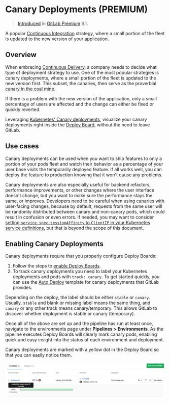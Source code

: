 # Canary Deployments **(PREMIUM)**

> [Introduced][ee-1659] in [GitLab Premium][eep] 9.1.

A popular [Continuous Integration](https://en.wikipedia.org/wiki/Continuous_integration)
strategy, where a small portion of the fleet is updated to the new version of
your application.

## Overview

When embracing [Continuous Delivery][cd-blog], a company needs to decide what
type of deployment strategy to use. One of the most popular strategies is canary
deployments, where a small portion of the fleet is updated to the new version
first. This subset, the canaries, then serve as the proverbial
[canary in the coal mine](https://en.wiktionary.org/wiki/canary_in_a_coal_mine).

If there is a problem with the new version of the application, only a small
percentage of users are affected and the change can either be fixed or quickly
reverted.

Leveraging [Kubernetes' Canary deployments][kube-canary], visualize your canary
deployments right inside the [Deploy Board], without the need to leave GitLab.

## Use cases

Canary deployments can be used when you want to ship features to only a portion of
your pods fleet and watch their behavior as a percentage of your user base
visits the temporarily deployed feature. If all works well, you can deploy the
feature to production knowing that it won't cause any problems.

Canary deployments are also especially useful for backend refactors, performance
improvements, or other changes where the user interface doesn't change, but you
want to make sure the performance stays the same, or improves. Developers need
to be careful when using canaries with user-facing changes, because by default,
requests from the same user will be randomly distributed between canary and
non-canary pods, which could result in confusion or even errors. If needed, you
may want to consider [setting `service.spec.sessionAffinity` to `ClientIP` in
your Kubernetes service definitions][kube-net], but that is beyond the scope of
this document.

## Enabling Canary Deployments

Canary deployments require that you properly configure Deploy Boards:

1. Follow the steps to [enable Deploy Boards](deploy_boards.md#enabling-deploy-boards).
1. To track canary deployments you need to label your Kubernetes deployments and
   pods with `track: canary`. To get started quickly, you can use the [Auto Deploy](../../topics/autodevops/index.md#auto-deploy)
   template for canary deployments that GitLab provides.

Depending on the deploy, the label should be either `stable` or `canary`.
Usually, `stable` and blank or missing label means the same thing, and `canary`
or any other track means canary/temporary.
This allows GitLab to discover whether deployment is stable or canary (temporary).

Once all of the above are set up and the pipeline has run at least once,
navigate to the environments page under **Pipelines > Environments**.
As the pipeline executes Deploy Boards will clearly mark canary pods, enabling
quick and easy insight into the status of each environment and deployment.

Canary deployments are marked with a yellow dot in the Deploy Board so that you
can easily notice them.

![Canary deployments on Deploy Board](img/deploy_boards_canary_deployments.png)

[eep]: https://about.gitlab.com/pricing/
[ee-1659]: https://gitlab.com/gitlab-org/gitlab-ee/issues/1659
[kube-canary]: https://kubernetes.io/docs/concepts/cluster-administration/manage-deployment/#canary-deployments
[deploy board]: deploy_boards.md
[cd-blog]: https://about.gitlab.com/2016/08/05/continuous-integration-delivery-and-deployment-with-gitlab/
[kube-net]: https://kubernetes.io/docs/concepts/services-networking/service/#virtual-ips-and-service-proxies
